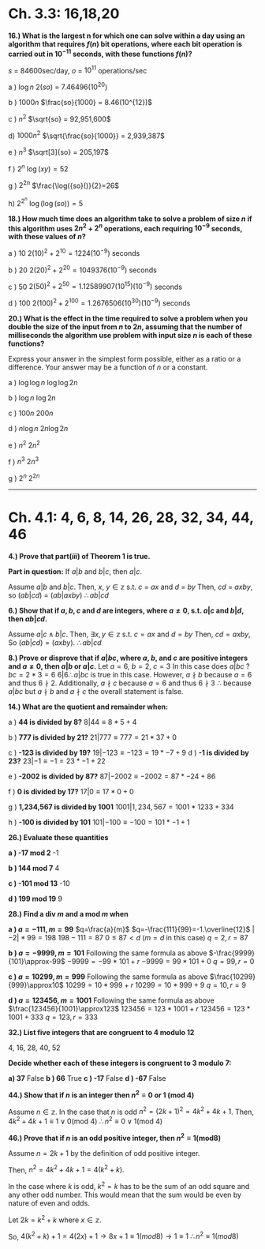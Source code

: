 # Ch. 3.3: 16,18,20

**16.)  What is the largest n for which one can solve within a day using an algorithm that requires $f (n)$ bit operations, where each bit operation is carried out in $10^{-11}$ seconds, with these functions $f (n)$?** 

$s$ = 84600sec/day, $o$ = $10^{11}$ operations/sec

a ) $\log{n}$
	2($so$) = 7.46496($10^{20}$)

b ) $1000n$
	$\frac{so}{1000} = 8.46(10^{12})$

c ) $n^2$ 
$\sqrt{so} = 92,951,600$

d) $1000n^2$
$\sqrt{\frac{so}{1000}} = 2,939,387$

e ) $n^3$
	$\sqrt[3]{so} = 205,197$

f ) $2^n$
	$\log({xy}) = 52$

g ) $2^{2n}$
$\frac{\log({so}()}{2}=26$

h) $2^{2^n}$
$\log({\log({so})})=5$

**18.) How much time does an algorithm take to solve a problem of size $n$ if this algorithm uses $2n^2$ + $2^n$ operations, each requiring $10^{−9}$ seconds, with these values of $n$?**

a ) 10
	$2(10)^2 + 2^{10} = 1224(10^{-9})$ seconds

b ) 20
	$2(20)^2 + 2^{20} = 1049376(10^{-9})$ seconds

c ) 50
	$2(50)^2 + 2^{50}=1.12589907(10^{15})(10^{-9})$ seconds

d ) 100
	$2(100)^2 + 2^{100}=1.2676506(10^{30})(10^{-9})$ seconds

**20.) What is the effect in the time required to solve a problem when you double the size of the input from $n$ to $2n$, assuming that the number of milliseconds the algorithm use problem with input size $n$ is each of these functions?**

Express your answer in the simplest form possible, either as a ratio or a difference. Your answer may be a function of $n$ or a constant.

a ) $\log\log{n}$
	$\log\log{2n}$

b ) $\log n$
	$\log{2n}$

c ) $100n$ 
	$200n$

d ) $n\log n$
	$2n\log{2n}$

e ) $n^2$
	$2n^2$

f ) $n^3$
	$2n^3$

g ) $2^n$
	$2^{2n}$

---
# Ch. 4.1: 4, 6, 8, 14, 26, 28, 32, 34, 44, 46

**4.) Prove that part(*iii*) of Theorem 1 is true.**

**Part in question:** If $a|b$ and $b|c$, then $a|c$.

Assume $a|b$ and $b|c$. Then, $x$, $y \in  \mathbb{z}$ s.t. $c$ = $ax$ and $d$ = $by$
Then, $cd$ = $axby$, so $(ab|cd)$ = $(ab|axby)$
$\therefore ab|cd$

**6.) Show that if $a, b, c$ and $d$ are integers, where $a \neq 0$, s.t. $a|c$ and $b|d$, then $ab|cd$.**

Assume $a|c \land b|c$. Then, $\exists x,y \in \mathbb{z}$ s.t. $c=ax$ and $d=by$
	Then, $cd =axby$, So $(ab|cd)=(axby)$.  $\therefore ab|cd$

**8.) Prove or disprove that if $a | bc$, where $a$, $b$, and $c$ are positive integers and $a ≠ 0$, then $a | b$ or $a | c$.**
Let $a=6$, $b=2$, $c=3$
In this case does $a|bc$ ?
$bc=2*3=6$
$6|6 \therefore a|bc$ is true in this case.
However, $a\nmid b$ because $a=6$ and thus $6\nmid2$.
Additionally, $a\nmid c$ because $a=6$ and thus $6\nmid3$
$\therefore$ because $a|bc$ but $a\nmid b$ and $a\nmid c$ the overall statement is false.

**14.) What are the quotient and remainder when:**

a ) **44 is divided by 8?**
	$8|44 \equiv 8*5+4$ 

b ) **777 is divided by 21?**
	$21|777 \equiv 777=21*37 + 0$

c ) **-123 is divided by 19?**
	$19|-123 \equiv -123=19*-7+9$
d ) **-1 is divided by 23?**
	$23|-1\equiv-1=23*-1+22$

e ) **-2002 is divided by 87?**
	$87|-2002\equiv-2002=87*-24+86$

f ) **0 is divided by 17?**
	$17|0\equiv17*0+0$

g ) **1,234,567 is divided by 1001**
	$1001|1,234,567=1001*1233+334$

h ) **-100 is divided by 101**
	$101|-100\equiv-100=101*-1+1$

**26.) Evaluate these quantities**

**a ) -17 mod 2**
	-1

**b ) 144 mod 7**
	4

**c ) -101 mod 13**
	-10

**d ) 199 mod 19**
	9

**28.) Find a div $m$ and a mod $m$ when**

**a ) $a=-111, m=99$**
	$q=\frac{a}{m}$
	$q=-\frac{111}{99}=-1.\overline{12}$
	$|-2|*99=198$
	$198-111=87$
	$0\leq 87<d$ ($m=d$ in this case) 
	$q=2,r=87$

**b ) $a=-9999, m=101$**
	Following the same formula as above
	$-\frac{9999}{101}\approx-99$
	$-9999=-99*101+r$
	$-9999=99*101+0$
	$q=99,r=0$

**c ) $a=10299, m=999$**
	Following the same formula as above
	$\frac{10299}{999}\approx10$
	$10299=10*999+r$
	$10299=10*999+9$
	$q=10,r=9$

**d ) $a=123456, m=1001$**
	Following the same formula as above
	$\frac{123456}{1001}\approx123$
	$123456=123*1001+r$
	$123456=123*1001+333$
	$q=123,r=333$

**32.) List five integers that are congruent to 4 modulo 12**

4, 16, 28, 40, 52

**Decide whether each of these integers is congruent to 3 modulo 7:**

**a) 37**
	False
**b ) 66**
	True
**c ) -17**
	False
**d ) -67**
	False

**44.) Show that if $n$ is an integer then $n^2\equiv 0$ or $1$ (mod $4$)**

Assume $n\in\mathbb{z}$. In the case that $n$ is odd $n^2=(2k+1)^2=4k^2+4k+1$.
Then, $4k^2+4k+1\equiv 1 \lor 0$(mod $4$)
$\therefore n^2\equiv 0\lor 1$(mod $4$)

**46.) Prove that if $n$ is an odd positive integer, then $n^2\equiv 1$(mod$8$)**

Assume $n=2k+1$ by the definition of odd positive integer.

Then, $n^2=4k^2+4k+1=4(k^2+k).$

In the case where $k$ is odd, $k^2=k$ has to be the sum of an odd square and any other odd number. This would mean that the sum would be even by nature of even and odds.

Let $2k=k^2+k$ where $x\in\mathbb{z}$.

So, $4(k^2+k)+1=4(2x)+1\rightarrow 8x+1\equiv 1(mod8)\rightarrow1\equiv1$
$\therefore n^2\equiv1(mod8)$
